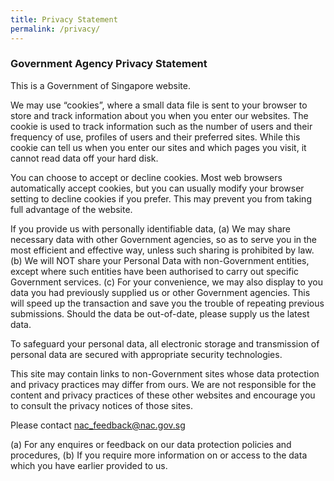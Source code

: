 ```yaml
---
title: Privacy Statement
permalink: /privacy/
---
```

### **Government Agency Privacy Statement**

This is a Government of Singapore website.

We may use “cookies”, where a small data file is sent to your browser to store and track information about you when you enter our websites. The cookie is used to track information such as the number of users and their frequency of use, profiles of users and their preferred sites. While this cookie can tell us when you enter our sites and which pages you visit, it cannot read data off your hard disk.

You can choose to accept or decline cookies. Most web browsers automatically accept cookies, but you can usually modify your browser setting to decline cookies if you prefer. This may prevent you from taking full advantage of the website.

If you provide us with personally identifiable data, (a) We may share necessary data with other Government agencies, so as to serve you in the most efficient and effective way, unless such sharing is prohibited by law. (b) We will NOT share your Personal Data with non-Government entities, except where such entities have been authorised to carry out specific Government services. (c) For your convenience, we may also display to you data you had previously supplied us or other Government agencies. This will speed up the transaction and save you the trouble of repeating previous submissions. Should the data be out-of-date, please supply us the latest data.

To safeguard your personal data, all electronic storage and transmission of personal data are secured with appropriate security technologies.

This site may contain links to non-Government sites whose data protection and privacy practices may differ from ours. We are not responsible for the content and privacy practices of these other websites and encourage you to consult the privacy notices of those sites.

Please contact nac_feedback@nac.gov.sg

(a) For any enquires or feedback on our data protection policies and procedures, (b) If you require more information on or access to the data which you have earlier provided to us.